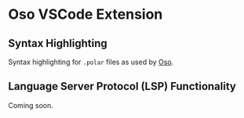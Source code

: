 # Oso VSCode Extension

## Syntax Highlighting

Syntax highlighting for `.polar` files as used by [Oso](https://www.osohq.com).

## Language Server Protocol (LSP) Functionality

Coming soon.
